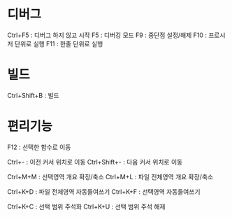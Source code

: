 # 디버그
Ctrl+F5      : 디버그 하지 않고 시작
F5           : 디버깅 모드
F9           : 중단점 설정/해제
F10          : 프로시저 단위로 실행
F11          : 한줄 단위로 실행

# 빌드
Ctrl+Shift+B : 빌드

# 편리기능
F12          : 선택한 함수로 이동

Ctrl+-       : 이전 커서 위치로 이동
Ctrl+Shift+- : 다음 커서 위치로 이동

Ctrl+M+M     : 선택영역 개요 확장/축소
Ctrl+M+L     : 파일 전체영역 개요 확장/축소

Ctrl+K+D     : 파일 전체영역 자동들여쓰기
Ctrl+K+F     : 선택영역 자동들여쓰기

Ctrl+K+C     : 선택 범위 주석화
Ctrl+K+U     : 선택 범위 주석 해제